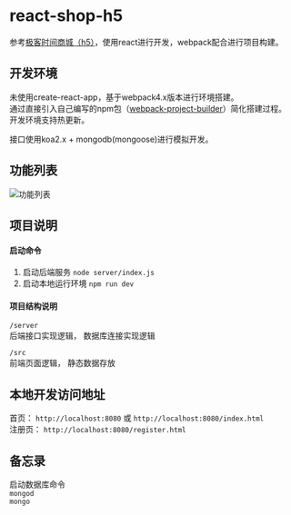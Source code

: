 # react-shop-h5
参考[极客时间商城（h5）](https://shop18793264.m.youzan.com/v2/feature/TJe4bYhxyP?dc_ps=2293231415741009926.200001)，使用react进行开发，webpack配合进行项目构建。

## 开发环境
未使用create-react-app，基于webpack4.x版本进行环境搭建。  
通过直接引入自己编写的npm包（[webpack-project-builder](https://www.npmjs.com/package/webpack-project-builder)）简化搭建过程。  
开发环境支持热更新。  

接口使用koa2.x + mongodb(mongoose)进行模拟开发。 

## 功能列表  
![功能列表](http://note.youdao.com/yws/public/resource/2f9dd0205a972ef294d6906edeb10a61/xmlnote/18153039C77D472D879F9A6AA3358EF4/8247)    

## 项目说明  
#### 启动命令  
1. 启动后端服务  `node server/index.js`  
2. 启动本地运行环境  `npm run dev`  

#### 项目结构说明  
`/server`  
后端接口实现逻辑， 数据库连接实现逻辑  

`/src`  
前端页面逻辑， 静态数据存放

## 本地开发访问地址  
首页： `http://localhost:8080` 或 `http://localhost:8080/index.html`  
注册页： `http://localhost:8080/register.html`  

## 备忘录  
启动数据库命令  
`mongod`  
`mongo`